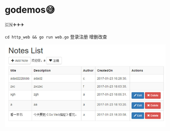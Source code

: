 # godemos:sweat_smile:
:cn::airplane::airplane::airplane:

`cd http_web && go run web.go`
登录注册 增删改查

![](./http_web/public/img/readme.jpg)
